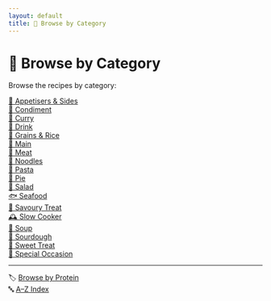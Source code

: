 ```yaml
---
layout: default
title: 📁 Browse by Category
---
```


# 📁 Browse by Category

Browse the recipes by category:

[🥂 Appetisers & Sides](../category/appetisers_sides.md)  
[🍯 Condiment](../category/condiment.md)  
[🍛 Curry](../category/curry.md)  
[🍹 Drink](../category/drink.md)  
[🍚 Grains & Rice](../category/grains_rice.md)  
[🍲 Main](../category/main.md)   
[🍗 Meat](../category/meat.md)  
[🍜 Noodles](../category/noodles.md)  
[🍝 Pasta](../category/pasta.md)  
[🍮 Pie](../category/pie.md)  
[🥗 Salad](../category/salad.md)  
[🐟 Seafood](../category/seafood.md)  
[🥖 Savoury Treat](../category/savoury.md)  
[🕰️ Slow Cooker](../category/slow_cooker.md)  
[🥘 Soup](../category/soup.md)  
[🍞 Sourdough](../category/sourdough.md)  
[🍪 Sweet Treat](../category/sweet.md)  
[🎉 Special Occasion](../category/special_occasion.md)  


---

🏷️ [Browse by Protein](../indexes/proteins.md)  
🔤 [A–Z Index](../indexes/alphabet.md)
